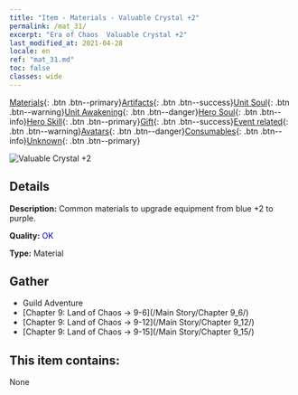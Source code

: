 ```yaml
---
title: "Item - Materials - Valuable Crystal +2"
permalink: /mat_31/
excerpt: "Era of Chaos  Valuable Crystal +2"
last_modified_at: 2021-04-28
locale: en
ref: "mat_31.md"
toc: false
classes: wide
---
```

 [Materials](/Items/){: .btn .btn--primary}[Artifacts](/Items/Artifacts/){: .btn .btn--success}[Unit Soul](/Items/UnitSoul/){: .btn .btn--warning}[Unit Awakening](/Items/UnitAwakening/){: .btn .btn--danger}[Hero Soul](/Items/HeroSoul/){: .btn .btn--info}[Hero Skill](/Items/HeroSkill/){: .btn .btn--primary}[Gift](/Items/Gift/){: .btn .btn--success}[Event related](/Items/Events/){: .btn .btn--warning}[Avatars](/Items/Avatars/){: .btn .btn--danger}[Consumables](/Items/Consumables/){: .btn .btn--info}[Unknown](/Items/Unknown/){: .btn .btn--primary}

 ![Valuable Crystal +2](/images/t/i_cailiao_shuijing1.png)

## Details
 **Description:** Common materials to upgrade equipment from blue +2 to purple.

 **Quality:** <span style="color: #0000CD">OK</span>

 **Type:** Material

## Gather

*    Guild Adventure 
*    [Chapter 9: Land of Chaos -> 9-6](/Main Story/Chapter 9_6/) 
*    [Chapter 9: Land of Chaos -> 9-12](/Main Story/Chapter 9_12/) 
*    [Chapter 9: Land of Chaos -> 9-15](/Main Story/Chapter 9_15/) 

## This item contains:

  None

